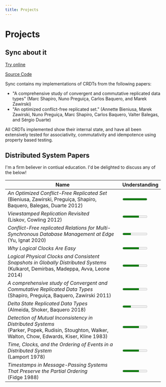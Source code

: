 ```yaml
---
title: Projects
---
```


# Projects

## Sync about it

[Try online](/sync.html)

[Source Code](https://github.com/LAC-Tech/website/blob/master/www/crdt.js)

Sync contains my implementations of CRDTs from the following papers:

- "A comprehensive study of convergent and commutative replicated data types" (Marc Shapiro, Nuno Preguiça, Carlos Baquero, and Marek Zawirski)
- "An optimized conflict-free replicated set." (Annette Bieniusa, Marek Zawirski, Nuno Preguiça, Marc Shapiro, Carlos Baquero, Valter Balegas, and Sérgio Duarte)

All CRDTs implemented show their internal state, and have all been extensively tested for associativity, commutativity and idempotence using property based testing.

## Distributed System Papers

I'm a firm believer in contiual education. I'd be delighted to discuss any of the below!

<table>
	<thead>
		<tr> 
			<th>Name</th>
			<th>Understanding</th>
		</tr>
	</thead>
	<tbody>
		<tr>
			<td>
				<i>An Optimized Conflict-Free Replicated Set</i>
				<div>(Bieniusa, Zawirski, Preguiça, Shapiro, Baquero, Balegas, Duarte 2012)</div>
			</td>
			<td>
				<meter min="0" max="3" value="3" />
			</td>
		</tr>
		<tr>
			<td>
				<i>Viewstamped Replication Revisited</i>
				<div>(Liskov, Cowling 2012)</div>
			</td>
			<td>
				<meter min="0" max="3" value="2" />
			</td>
		</tr>
		<tr>
			<td>
				<i>Conflict-Free replicated Relations for Multi-Synchronous Database Management at Edge</i>
				<div>(Yu, Ignat 2020)</div>
			</td>
			<td>
				<meter min="0" max="3" value="1" />
			</td>
		</tr>
		<tr>
			<td>
				<i>Why Logical Clocks Are Easy</i>
			</td>
			<td>
				<meter min="0" max="3" value="2" />
			</td>
		</tr>
		<tr>
			<td>
				<i>Logical Physical Clocks and Consistent Snapshots in Globally Distributed Systems</i>
				<div>(Kulkarot, Demirbas, Madeppa, Avva, Leone 2014)</div>
			</td>
			<td>
				<meter min="0" max="3" value="2" />
			</td>
		</tr>
		<tr>
			<td>
				<i>A comprehensive study of Convergent and Commutative Replicated Data Types</i>
				<div>(Shapiro, Preguiça, Baquero, Zawirski 2011)</div>
			</td>
			<td>
				<meter min="0" max="3" value="2" />
			</td>
		</tr>
		<tr>
			<td>
				<i>Delta State Replicated Data Types</i>
				<div>(Almeida, Shoker, Baquero 2018)</div>
			</td>
			<td>
				<meter min="0" max="3" value="1" />
			</td>
		</tr>
		<tr>
			<td>
				<i>Detection of Mutual Inconsistency in Distributed Systems</i>
				<div>(Parker, Popek, Rudisin, Stoughton, Walker, Walton, Chow, Edwards, Kiser, Kline 1983)</div>
			</td>
			<td>
				<meter min="0" max="3" value="2" />
			</td>
		</tr>
		<tr>
			<td>
				<i>Time, Clocks, and the Ordering of Events in a Distributed System</i>
				<div>(Lamport 1978)</div>
			</td>
			<td>
				<meter min="0" max="3" value="2" />
			</td>
		</tr>
		<tr>
			<td>
				<i>Timestamps in Message-Passing Systems That Preserve the Partial Ordering</i>
				<div>(Fidge 1988)</div>
			</td>
			<td>
				<meter min="0" max="3" value="2" />
			</td>
		</tr>
	</tbody>
</table>


